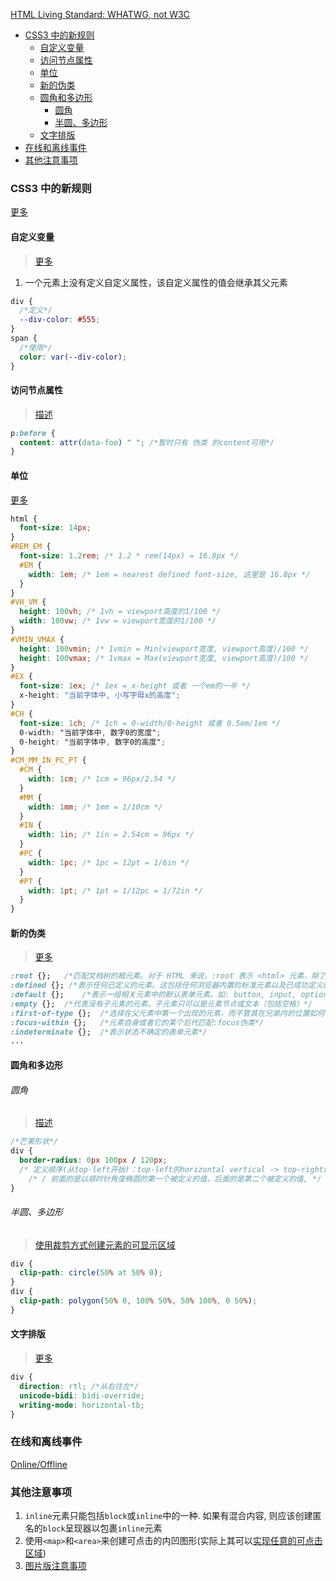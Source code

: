 <!-- TOC -->

[HTML Living Standard: WHATWG, not W3C](https://whatwg-cn.github.io/html/#introduction)

- [CSS3 中的新规则](#css3-中的新规则)
  - [自定义变量](#自定义变量)
  - [访问节点属性](#访问节点属性)
  - [单位](#单位)
  - [新的伪类](#新的伪类)
  - [圆角和多边形](#圆角和多边形)
      - [圆角](#圆角)
      - [半圆、多边形](#半圆多边形)
  - [文字排版](#文字排版)
- [在线和离线事件](#在线和离线事件)
- [其他注意事项](#其他注意事项)

<!-- /TOC -->

### CSS3 中的新规则

[更多](https://developer.mozilla.org/zh-CN/docs/Web/CSS/Reference)

#### 自定义变量

> [更多](https://developer.mozilla.org/zh-CN/docs/Web/CSS/Using_CSS_custom_properties)

1. 一个元素上没有定义自定义属性，该自定义属性的值会继承其父元素

```css
div {
  /*定义*/
  --div-color: #555;
}
span {
  /*使用*/
  color: var(--div-color);
}
```

#### 访问节点属性

> [描述](https://developer.mozilla.org/zh-CN/docs/Web/CSS/attr)

```css
p:before {
  content: attr(data-foo) " "; /*暂时只有 伪类 的content可用*/
}
```

#### 单位

[更多](https://developer.mozilla.org/zh-CN/docs/Web/CSS/length)

```scss
html {
  font-size: 14px;
}
#REM_EM {
  font-size: 1.2rem; /* 1.2 * rem(14px) = 16.8px */
  #EM {
    width: 1em; /* 1em = nearest defined font-size, 这里是 16.8px */
  }
}
#VH_VM {
  height: 100vh; /* 1vh = viewport高度的1/100 */
  width: 100vw; /* 1vw = viewport宽度的1/100 */
}
#VMIN_VMAX {
  height: 100vmin; /* 1vmin = Min(viewport宽度, viewport高度)/100 */
  height: 100vmax; /* 1vmax = Max(viewport宽度, viewport高度)/100 */
}
#EX {
  font-size: 1ex; /* 1ex = x-height 或者 一个em的一半 */
  x-height: "当前字体中, 小写字母x的高度";
}
#CH {
  font-size: 1ch; /* 1ch = 0-width/0-height 或者 0.5em/1em */
  0-width: "当前字体中, 数字0的宽度";
  0-height: "当前字体中, 数字0的高度";
}
#CM_MM_IN_PC_PT {
  #CM {
    width: 1cm; /* 1cm = 96px/2.54 */
  }
  #MM {
    width: 1mm; /* 1mm = 1/10cm */
  }
  #IN {
    width: 1in; /* 1in = 2.54cm = 96px */
  }
  #PC {
    width: 1pc; /* 1pc = 12pt = 1/6in */
  }
  #PT {
    width: 1pt; /* 1pt = 1/12pc = 1/72in */
  }
}
```

#### 新的伪类

> [更多](https://developer.mozilla.org/zh-CN/docs/Web/CSS/CSS_Selectors)

```css
:root {};   /*匹配文档树的根元素。对于 HTML 来说，:root 表示 <html> 元素，除了优先级更高之外，与 html 选择器相同*/
:defined {}; /*表示任何已定义的元素。这包括任何浏览器内置的标准元素以及已成功定义的自定义元素 (例如通过 CustomElementRegistry.define() 方法)*/
:default {};    /*表示一组相关元素中的默认表单元素。如: button, input, option*/
:empty {};  /*代表没有子元素的元素。子元素只可以是元素节点或文本（包括空格）*/
:first-of-type {};  /*选择在父元素中第一个出现的元素，而不管其在兄弟内的位置如何*/
:focus-within {};   /*元素自身或者它的某个后代匹配:focus伪类*/
:indeterminate {};  /*表示状态不确定的表单元素*/
...
```

#### 圆角和多边形

###### 圆角

> [描述](https://developer.mozilla.org/zh-CN/docs/Web/CSS/border-radius)

```css
/*芒果形状*/
div {
  border-radius: 0px 100px / 120px;
  /* 定义顺序(从top-left开始)：top-left的horizontal vertical -> top-right的vertical horizontal vertical以此类推
    /* / 前面的是以顺时针角度椭圆的第一个被定义的值，后面的是第二个被定义的值, */
}
```

###### 半圆、多边形

> [使用裁剪方式创建元素的可显示区域](https://developer.mozilla.org/zh-CN/docs/Web/CSS/clip-path)

```css
div {
  clip-path: circle(50% at 50% 0);
}
div {
  clip-path: polygon(50% 0, 100% 50%, 50% 100%, 0 50%);
}
```

#### 文字排版

> [更多](https://developer.mozilla.org/zh-CN/docs/Web/CSS/writing-mode)

```css
div {
  direction: rtl; /*从右往左*/
  unicode-bidi: bidi-override;
  writing-mode: horizontal-tb;
}
```

### 在线和离线事件

[Online/Offline](https://developer.mozilla.org/zh-CN/docs/Web/API/NavigatorOnLine/Online_and_offline_events)

### 其他注意事项

1. `inline`元素只能包括`block`或`inline`中的一种. 如果有混合内容, 则应该创建匿名的`block`呈现器以包裹`inline`元素
2. 使用`<map>`和`<area>`来创建可点击的内凹图形(实际上其可以[实现任意的可点击区域](https://developer.mozilla.org/zh-CN/docs/Web/HTML/Element/map))
3. [图片版注意事项](./其他注意事项图片版.md)

